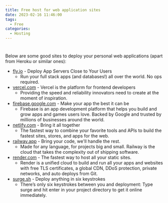 ```yaml
---
title: Free host for web application sites
date: 2023-02-16 11:46:00
tags:
  - Free
categories:
  - Hosting
---
```


#

Below are some good sites to deploy your personal web applications (apart from Heroku or similar ones):

- [fly.io](https://fly.io/) - Deploy App Servers Close to Your Users
    - Run your full stack apps (and databases!) all over the world. No ops required.
- [vercel.com](https://vercel.com/dashboard) - Vercel is the platform for frontend developers
    - Providing the speed and reliability innovators need to create at the moment of inspiration.
- [firebase.google.com](https://firebase.google.com/) - Make your app the best it can be
    - Firebase is an app development platform that helps you build and grow apps and games users love. Backed by Google and trusted by millions of businesses around the world.
- [netlify.com](https://www.netlify.com/) - Bring it all together
    - The fastest way to combine your favorite tools and APIs to build the fastest sites, stores, and apps for the web.
- [railway.app](https://railway.app/) - Bring your code, we'll handle the rest.
    - Made for any language, for projects big and small. Railway is the cloud that takes the complexity out of shipping software.
- [render.com](https://render.com/) - The fastest way to host all your static sites.
    - Render is a unified cloud to build and run all your apps and websites with free TLS certificates, a global CDN, DDoS protection, private networks, and auto deploys from Git.
- [surge.sh](https://surge.sh/) - Deploy anything in six keystrokes
    - There’s only six keystrokes between you and deployment: Type surge and hit enter in your project directory to get it online immediately.
